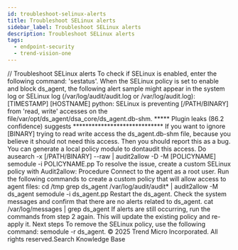 ```yaml
---
id: troubleshoot-selinux-alerts
title: Troubleshoot SELinux alerts
sidebar_label: Troubleshoot SELinux alerts
description: Troubleshoot SELinux alerts
tags:
  - endpoint-security
  - trend-vision-one
---
```


/*<![CDATA[*/ $('#title').html($('meta[name=map-description]').attr('content')); /*]]>*/ Troubleshoot SELinux alerts To check if SELinux is enabled, enter the following command: 'sestatus'. When the SELinux policy is set to enable and block ds_agent, the following alert sample might appear in the system log or SELinux log (/var/log/audit/audit.log or /var/log/audit.log): [TIMESTAMP] [HOSTNAME] python: SELinux is preventing [/PATH/BINARY] from 'read, write' accesses on the file/var/opt/ds_agent/dsa_core/ds_agent.db-shm. ***** Plugin leaks (86.2 confidence) suggests ***************************** If you want to ignore [BINARY] trying to read write access the ds_agent.db-shm file, because you believe it should not need this access. Then you should report this as a bug. You can generate a local policy module to dontaudit this access. Do ausearch -x [/PATH/BINARY] --raw | audit2allow -D -M [POLICYNAME] semodule -i POLICYNAME.pp To resolve the issue, create a custom SELinux policy with Audit2allow: Procedure Connect to the agent as a root user. Run the following commands to create a custom policy that will allow access to agent files: cd /tmp grep ds_agent /var/log/audit/audit\* | audit2allow -M ds_agent semodule -i ds_agent.pp Restart the ds_agent. Check the system messages and confirm that there are no alerts related to ds_agent. cat /var/log/messages | grep ds_agent If alerts are still occurring, run the commands from step 2 again. This will update the existing policy and re-apply it. Next steps To remove the SELinux policy, use the following command: semodule -r ds_agent. © 2025 Trend Micro Incorporated. All rights reserved.Search Knowledge Base